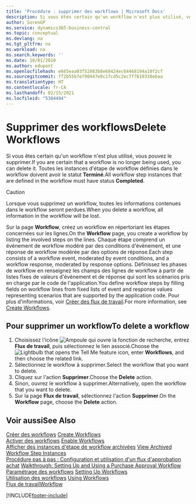 ```yaml
---
title: 'Procédure : supprimer des workflows | Microsoft Docs'
description: Si vous êtes certain qu'un workflow n'est plus utilisé, vous pouvez le supprimer. Toutes les instances d'étape de workflow définies dans le workflow doivent avoir le statut **Terminé**.
author: SorenGP
ms.service: dynamics365-business-central
ms.topic: conceptual
ms.devlang: na
ms.tgt_pltfrm: na
ms.workload: na
ms.search.keywords: ''
ms.date: 10/01/2020
ms.author: edupont
ms.openlocfilehash: e665eaa03f52083b8e68424ec64468194a10f2cf
ms.sourcegitcommit: ff2b55b7e790447e0c1fcd5c2ec7f7610338ebaa
ms.translationtype: HT
ms.contentlocale: fr-CA
ms.lasthandoff: 02/15/2021
ms.locfileid: "5384484"
---
```

# <a name="delete-workflows"></a><span data-ttu-id="60d2b-104">Supprimer des workflows</span><span class="sxs-lookup"><span data-stu-id="60d2b-104">Delete Workflows</span></span>
<span data-ttu-id="60d2b-105">Si vous êtes certain qu'un workflow n'est plus utilisé, vous pouvez le supprimer.</span><span class="sxs-lookup"><span data-stu-id="60d2b-105">If you are certain that a workflow is no longer being used, you can delete it.</span></span> <span data-ttu-id="60d2b-106">Toutes les instances d'étape de workflow définies dans le workflow doivent avoir le statut **Terminé**.</span><span class="sxs-lookup"><span data-stu-id="60d2b-106">All workflow step instances that are defined in the workflow must have status **Completed**.</span></span>  

> [!CAUTION]  
>  <span data-ttu-id="60d2b-107">Lorsque vous supprimez un workflow, toutes les informations contenues dans le workflow seront perdues.</span><span class="sxs-lookup"><span data-stu-id="60d2b-107">When you delete a workflow, all information in the workflow will be lost.</span></span>  

 <span data-ttu-id="60d2b-108">Sur la page **Workflow**, créez un workflow en répertoriant les étapes concernées sur les lignes.</span><span class="sxs-lookup"><span data-stu-id="60d2b-108">On the **Workflow** page, you create a workflow by listing the involved steps on the lines.</span></span> <span data-ttu-id="60d2b-109">Chaque étape comprend un événement de workflow modéré par des conditions d'événement, et une réponse de workflow modérée par des options de réponse.</span><span class="sxs-lookup"><span data-stu-id="60d2b-109">Each step consists of a workflow event, moderated by event conditions, and a workflow response, moderated by response options.</span></span> <span data-ttu-id="60d2b-110">Définissez les phases de workflow en renseignez les champs des lignes de workflow à partir de listes fixes de valeurs d'événement et de réponse qui sont les scénarios pris en charge par le code de l'application.</span><span class="sxs-lookup"><span data-stu-id="60d2b-110">You define workflow steps by filling fields on workflow lines from fixed lists of event and response values representing scenarios that are supported by the application code.</span></span> <span data-ttu-id="60d2b-111">Pour plus d'informations, voir [Créer des flux de travail](across-how-to-create-workflows.md).</span><span class="sxs-lookup"><span data-stu-id="60d2b-111">For more information, see [Create Workflows](across-how-to-create-workflows.md).</span></span>  

## <a name="to-delete-a-workflow"></a><span data-ttu-id="60d2b-112">Pour supprimer un workflow</span><span class="sxs-lookup"><span data-stu-id="60d2b-112">To delete a workflow</span></span>  
1.  <span data-ttu-id="60d2b-113">Choisissez l'icône ![Ampoule qui ouvre la fonction de recherche](media/ui-search/search_small.png "Dites-moi ce que vous voulez faire"), entrez **Flux de travail**, puis sélectionnez le lien associé.</span><span class="sxs-lookup"><span data-stu-id="60d2b-113">Choose the ![Lightbulb that opens the Tell Me feature](media/ui-search/search_small.png "Tell me what you want to do") icon, enter **Workflows**, and then choose the related link.</span></span>  
2.  <span data-ttu-id="60d2b-114">Sélectionnez le workflow à supprimer.</span><span class="sxs-lookup"><span data-stu-id="60d2b-114">Select the workflow that you want to delete.</span></span>  
3.  <span data-ttu-id="60d2b-115">Cliquez sur l'action **Supprimer**.</span><span class="sxs-lookup"><span data-stu-id="60d2b-115">Choose the **Delete** action.</span></span>  
4.  <span data-ttu-id="60d2b-116">Sinon, ouvrez le workflow à supprimer.</span><span class="sxs-lookup"><span data-stu-id="60d2b-116">Alternatively, open the workflow that you want to delete.</span></span>  
5.  <span data-ttu-id="60d2b-117">Sur la page **Flux de travail**, sélectionnez l'action **Supprimer**.</span><span class="sxs-lookup"><span data-stu-id="60d2b-117">On the **Workflow** page, choose the **Delete** action.</span></span>  

## <a name="see-also"></a><span data-ttu-id="60d2b-118">Voir aussi</span><span class="sxs-lookup"><span data-stu-id="60d2b-118">See Also</span></span>  
 <span data-ttu-id="60d2b-119">[Créer des workflows](across-how-to-create-workflows.md) </span><span class="sxs-lookup"><span data-stu-id="60d2b-119">[Create Workflows](across-how-to-create-workflows.md) </span></span>  
 <span data-ttu-id="60d2b-120">[Activer des workflows](across-how-to-enable-workflows.md) </span><span class="sxs-lookup"><span data-stu-id="60d2b-120">[Enable Workflows](across-how-to-enable-workflows.md) </span></span>  
 <span data-ttu-id="60d2b-121">[Afficher des instances d'étape de workflow archivées](across-how-to-view-archived-workflow-step-instances.md) </span><span class="sxs-lookup"><span data-stu-id="60d2b-121">[View Archived Workflow Step Instances](across-how-to-view-archived-workflow-step-instances.md) </span></span>  
 <span data-ttu-id="60d2b-122">[Procédure pas à pas : Configuration et utilisation d'un flux d'approbation achat](walkthrough-setting-up-and-using-a-purchase-approval-workflow.md) </span><span class="sxs-lookup"><span data-stu-id="60d2b-122">[Walkthrough: Setting Up and Using a Purchase Approval Workflow](walkthrough-setting-up-and-using-a-purchase-approval-workflow.md) </span></span>  
 <span data-ttu-id="60d2b-123">[Paramétrage des workflows](across-set-up-workflows.md) </span><span class="sxs-lookup"><span data-stu-id="60d2b-123">[Setting Up Workflows](across-set-up-workflows.md) </span></span>  
 <span data-ttu-id="60d2b-124">[Utilisation des workflows](across-use-workflows.md) </span><span class="sxs-lookup"><span data-stu-id="60d2b-124">[Using Workflows](across-use-workflows.md) </span></span>  
 [<span data-ttu-id="60d2b-125">Flux de travail</span><span class="sxs-lookup"><span data-stu-id="60d2b-125">Workflow</span></span>](across-workflow.md)   


[!INCLUDE[footer-include](includes/footer-banner.md)]